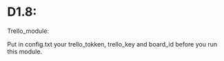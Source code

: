 # D1.8:

Trello_module:

Put in config.txt your trello_tokken, trello_key and board_id before you run this module.

